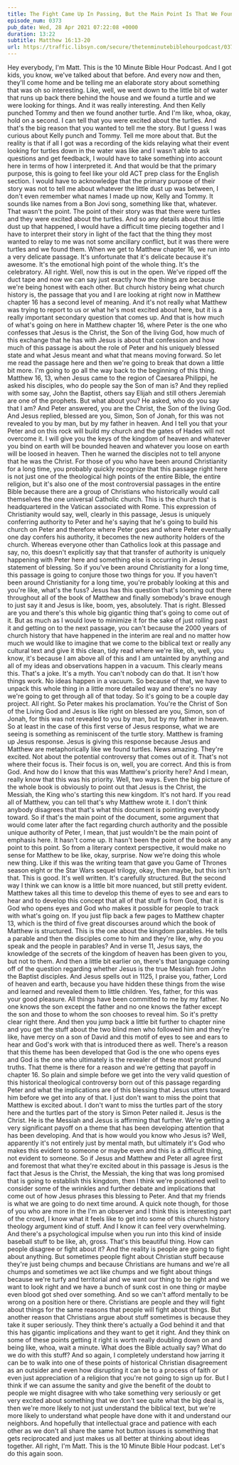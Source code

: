 ```yaml
---
title: The Fight Came Up In Passing, But the Main Point Is That We Found Turtles
episode_num: 0373
pub_date: Wed, 28 Apr 2021 07:22:08 +0000
duration: 13:22
subtitle: Matthew 16:13-20
url: https://traffic.libsyn.com/secure/thetenminutebiblehourpodcast/0373_-_The_Fight_Came_Up_In_Passing_But_the_Main_Point_Is_That_We_Found_Turtles.mp3
---
```


 Hey everybody, I'm Matt. This is the 10 Minute Bible Hour Podcast. And I got kids, you know, we've talked about that before. And every now and then, they'll come home and be telling me an elaborate story about something that was oh so interesting. Like, well, we went down to the little bit of water that runs up back there behind the house and we found a turtle and we were looking for things. And it was really interesting. And then Kelly punched Tommy and then we found another turtle. And I'm like, whoa, okay, hold on a second. I can tell that you were excited about the turtles. And that's the big reason that you wanted to tell me the story. But I guess I was curious about Kelly punch and Tommy. Tell me more about that. But the reality is that if all I got was a recording of the kids relaying what their event looking for turtles down in the water was like and I wasn't able to ask questions and get feedback, I would have to take something into account here in terms of how I interpreted it. And that would be that the primary purpose, this is going to feel like your old ACT prep class for the English section. I would have to acknowledge that the primary purpose of their story was not to tell me about whatever the little dust up was between, I don't even remember what names I made up now, Kelly and Tommy. It sounds like names from a Bon Jovi song, something like that, whatever. That wasn't the point. The point of their story was that there were turtles and they were excited about the turtles. And so any details about this little dust up that happened, I would have a difficult time piecing together and I have to interpret their story in light of the fact that the thing they most wanted to relay to me was not some ancillary conflict, but it was there were turtles and we found them. When we get to Matthew chapter 16, we run into a very delicate passage. It's unfortunate that it's delicate because it's awesome. It's the emotional high point of the whole thing. It's the celebratory. All right. Well, now this is out in the open. We've ripped off the duct tape and now we can say just exactly how the things are because we're being honest with each other. But church history being what church history is, the passage that you and I are looking at right now in Matthew chapter 16 has a second level of meaning. And it's not really what Matthew was trying to report to us or what he's most excited about here, but it is a really important secondary question that comes up. And that is how much of what's going on here in Matthew chapter 16, where Peter is the one who confesses that Jesus is the Christ, the Son of the living God, how much of this exchange that he has with Jesus is about that confession and how much of this passage is about the role of Peter and his uniquely blessed state and what Jesus meant and what that means moving forward. So let me read the passage here and then we're going to break that down a little bit more. I'm going to go all the way back to the beginning of this thing. Matthew 16, 13, when Jesus came to the region of Caesarea Philippi, he asked his disciples, who do people say the Son of man is? And they replied with some say, John the Baptist, others say Elijah and still others Jeremiah are one of the prophets. But what about you? He asked, who do you say that I am? And Peter answered, you are the Christ, the Son of the living God. And Jesus replied, blessed are you, Simon, Son of Jonah, for this was not revealed to you by man, but by my father in heaven. And I tell you that your Peter and on this rock will build my church and the gates of Hades will not overcome it. I will give you the keys of the kingdom of heaven and whatever you bind on earth will be bounded heaven and whatever you loose on earth will be loosed in heaven. Then he warned the disciples not to tell anyone that he was the Christ. For those of you who have been around Christianity for a long time, you probably quickly recognize that this passage right here is not just one of the theological high points of the entire Bible, the entire religion, but it's also one of the most controversial passages in the entire Bible because there are a group of Christians who historically would call themselves the one universal Catholic church. This is the church that is headquartered in the Vatican associated with Rome. This expression of Christianity would say, well, clearly in this passage, Jesus is uniquely conferring authority to Peter and he's saying that he's going to build his church on Peter and therefore where Peter goes and where Peter eventually one day confers his authority, it becomes the new authority holders of the church. Whereas everyone other than Catholics look at this passage and say, no, this doesn't explicitly say that that transfer of authority is uniquely happening with Peter here and something else is occurring in Jesus' statement of blessing. So if you've been around Christianity for a long time, this passage is going to conjure those two things for you. If you haven't been around Christianity for a long time, you're probably looking at this and you're like, what's the fuss? Jesus has this question that's looming out there throughout all of the book of Matthew and finally somebody's brave enough to just say it and Jesus is like, boom, yes, absolutely. That is right. Blessed are you and there's this whole big gigantic thing that's going to come out of it. But as much as I would love to minimize it for the sake of just rolling past it and getting on to the next passage, you can't because the 2000 years of church history that have happened in the interim are real and no matter how much we would like to imagine that we come to the biblical text or really any cultural text and give it this clean, tidy read where we're like, oh, well, you know, it's because I am above all of this and I am untainted by anything and all of my ideas and observations happen in a vacuum. This clearly means this. That's a joke. It's a myth. You can't nobody can do that. It isn't how things work. No ideas happen in a vacuum. So because of that, we have to unpack this whole thing in a little more detailed way and there's no way we're going to get through all of that today. So it's going to be a couple day project. All right. So Peter makes his proclamation. You're the Christ of Son of the Living God and Jesus is like right on blessed are you, Simon, son of Jonah, for this was not revealed to you by man, but by my father in heaven. So at least in the case of this first verse of Jesus response, what we are seeing is something as reminiscent of the turtle story. Matthew is framing up Jesus response. Jesus is giving this response because Jesus and Matthew are metaphorically like we found turtles. News amazing. They're excited. Not about the potential controversy that comes out of it. That's not where their focus is. Their focus is on, well, you are correct. And this is from God. And how do I know that this was Matthew's priority here? And I mean, really know that this was his priority. Well, two ways. Even the big picture of the whole book is obviously to point out that Jesus is the Christ, the Messiah, the King who's starting this new kingdom. It's not hard. If you read all of Matthew, you can tell that's why Matthew wrote it. I don't think anybody disagrees that that's what this document is pointing everybody toward. So if that's the main point of the document, some argument that would come later after the fact regarding church authority and the possible unique authority of Peter, I mean, that just wouldn't be the main point of emphasis here. It hasn't come up. It hasn't been the point of the book at any point to this point. So from a literary context perspective, it would make no sense for Matthew to be like, okay, surprise. Now we're doing this whole new thing. Like if this was the writing team that gave you Game of Thrones season eight or the Star Wars sequel trilogy, okay, then maybe, but this isn't that. This is good. It's well written. It's carefully structured. But the second way I think we can know is a little bit more nuanced, but still pretty evident. Matthew takes all this time to develop this theme of eyes to see and ears to hear and to develop this concept that all of that stuff is from God, that it is God who opens eyes and God who makes it possible for people to track with what's going on. If you just flip back a few pages to Matthew chapter 13, which is the third of five great discourses around which the book of Matthew is structured. This is the one about the kingdom parables. He tells a parable and then the disciples come to him and they're like, why do you speak and the people in parables? And in verse 11, Jesus says, the knowledge of the secrets of the kingdom of heaven has been given to you, but not to them. And then a little bit earlier on, there's that language coming off of the question regarding whether Jesus is the true Messiah from John the Baptist disciples. And Jesus spells out in 1125, I praise you, father, Lord of heaven and earth, because you have hidden these things from the wise and learned and revealed them to little children. Yes, father, for this was your good pleasure. All things have been committed to me by my father. No one knows the son except the father and no one knows the father except the son and those to whom the son chooses to reveal him. So it's pretty clear right there. And then you jump back a little bit further to chapter nine and you get the stuff about the two blind men who followed him and they're like, have mercy on a son of David and this motif of eyes to see and ears to hear and God's work with that is introduced there as well. There's a reason that this theme has been developed that God is the one who opens eyes and God is the one who ultimately is the revealer of these most profound truths. That theme is there for a reason and we're getting that payoff in chapter 16. So plain and simple before we get into the very valid question of this historical theological controversy born out of this passage regarding Peter and what the implications are of this blessing that Jesus utters toward him before we get into any of that. I just don't want to miss the point that Matthew is excited about. I don't want to miss the turtles part of the story here and the turtles part of the story is Simon Peter nailed it. Jesus is the Christ. He is the Messiah and Jesus is affirming that further. We're getting a very significant payoff on a theme that has been developing attention that has been developing. And that is how would you know who Jesus is? Well, apparently it's not entirely just by mental math, but ultimately it's God who makes this evident to someone or maybe even and this is a difficult thing, not evident to someone. So if Jesus and Matthew and Peter all agree first and foremost that what they're excited about in this passage is Jesus is the fact that Jesus is the Christ, the Messiah, the king that was long promised that is going to establish this kingdom, then I think we're positioned well to consider some of the wrinkles and further debate and implications that come out of how Jesus phrases this blessing to Peter. And that my friends is what we are going to do next time around. A quick note though, for those of you who are more in the I'm an observer and I think this is interesting part of the crowd, I know what it feels like to get into some of this church history theology argument kind of stuff. And I know it can feel very overwhelming. And there's a psychological impulse when you run into this kind of inside baseball stuff to be like, ah, gross. That's this beautiful thing. How can people disagree or fight about it? And the reality is people are going to fight about anything. But sometimes people fight about Christian stuff because they're just being chumps and because Christians are humans and we're all chumps and sometimes we act like chumps and we fight about things because we're turfy and territorial and we want our thing to be right and we want to look right and we have a bunch of sunk cost in one thing or maybe even blood got shed over something. And so we can't afford mentally to be wrong on a position here or there. Christians are people and they will fight about things for the same reasons that people will fight about things. But another reason that Christians argue about stuff sometimes is because they take it super seriously. They think there's actually a God behind it and that this has gigantic implications and they want to get it right. And they think on some of these points getting it right is worth really doubling down on and being like, whoa, wait a minute. What does the Bible actually say? What do we do with this stuff? And so again, I completely understand how jarring it can be to walk into one of these points of historical Christian disagreement as an outsider and even how disrupting it can be to a process of faith or even just appreciation of a religion that you're not going to sign up for. But I think if we can assume the sanity and give the benefit of the doubt to people we might disagree with who take something very seriously or get very excited about something that we don't see quite what the big deal is, then we're more likely to not just understand the biblical text, but we're more likely to understand what people have done with it and understand our neighbors. And hopefully that intellectual grace and patience with each other as we don't all share the same hot button issues is something that gets reciprocated and just makes us all better at thinking about ideas together. All right, I'm Matt. This is the 10 Minute Bible Hour podcast. Let's do this again soon.